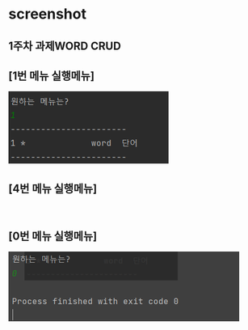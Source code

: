 # screenshot
## 1주차 과제WORD CRUD

## [1번 메뉴 실행메뉴]
<img src = 'https://github.com/hankukinindaecodingmotha/Project_1/blob/master/screenshot/1.%20%EB%A9%94%EB%89%B4.PNG?raw=true'>

## [4번 메뉴 실행메뉴]
<img src = ''>

## [0번 메뉴 실행메뉴]
<img src = 'https://github.com/hankukinindaecodingmotha/Project_1/blob/master/screenshot/0.%20%EB%A9%94%EB%89%B4.PNG?raw=true'>
